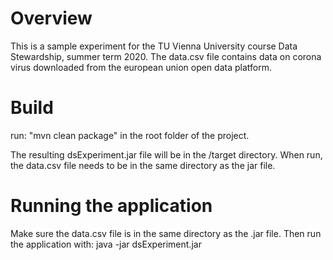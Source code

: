 # Overview

This is a sample experiment for the TU Vienna University course Data Stewardship, summer term 2020. 
The data.csv file contains data on corona virus downloaded from the european union open data platform.


# Build
run: "mvn clean package" in the root folder of the project. 

The resulting dsExperiment.jar file will be in the /target directory. 
When run, the data.csv file needs to be in the same directory as the jar file.


# Running the application
Make sure the data.csv file is in the same directory as the .jar file. 
Then run the application with: java -jar dsExperiment.jar